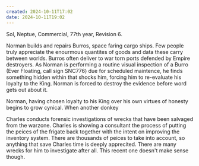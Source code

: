 ```yaml
---
created: 2024-10-11T17:02
date: 2024-10-11T19:02
---
```

Sol, Neptue, Commercial, 77th year, Revision 6.

Norman builds and repairs Burros, space faring cargo ships. Few people truly appreciate the enourmous quantites of goods and data these carry between worlds. Burros often deliver to war torn ports defended by Empire destroyers. As Norman is performing a routine visual inspection of a Burro (Ever Floating, call sign SNC776) due for scheduled maintence, he finds something hidden within that shocks him, forcing him to re-evaluate his loyalty to the King. Norman is forced to destroy the evidence before word gets out about it.

Norman, having chosen loyalty to his King over his own virtues of honesty begins to grow cynical. When another donkey

Charles conducts forensic investigations of wrecks that have been salvaged from the warzone. Charles is showing a consultant the process of putting the peices of the frigate back together with the intent on improving the inventory system. There are thousands of peices to take into account, so anything that save Charles time is deeply apprecited. There are many wrecks for him to investigate after all. This recent one doesn't make sense though.